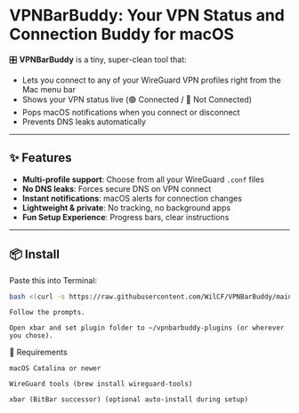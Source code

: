 # VPNBarBuddy: Your VPN Status and Connection Buddy for macOS

🎛️ **VPNBarBuddy** is a tiny, super-clean tool that:
- Lets you connect to any of your WireGuard VPN profiles right from the Mac menu bar
- Shows your VPN status live (🟢 Connected / 🔴 Not Connected)
- Pops macOS notifications when you connect or disconnect
- Prevents DNS leaks automatically

---

## ✨ Features

- **Multi-profile support**: Choose from all your WireGuard `.conf` files
- **No DNS leaks**: Forces secure DNS on VPN connect
- **Instant notifications**: macOS alerts for connection changes
- **Lightweight & private**: No tracking, no background apps
- **Fun Setup Experience**: Progress bars, clear instructions

---

## 📦 Install

Paste this into Terminal:

```bash
bash <(curl -s https://raw.githubusercontent.com/WilCF/VPNBarBuddy/main/install.sh)
```

    Follow the prompts.

    Open xbar and set plugin folder to ~/vpnbarbuddy-plugins (or wherever you chose).

🎯 Requirements

    macOS Catalina or newer

    WireGuard tools (brew install wireguard-tools)

    xbar (BitBar successor) (optional auto-install during setup)
